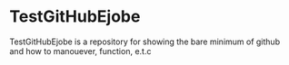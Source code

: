 # TestGitHubEjobe

TestGitHubEjobe is a repository for showing the bare minimum of github 
and how to manouever, function, e.t.c


